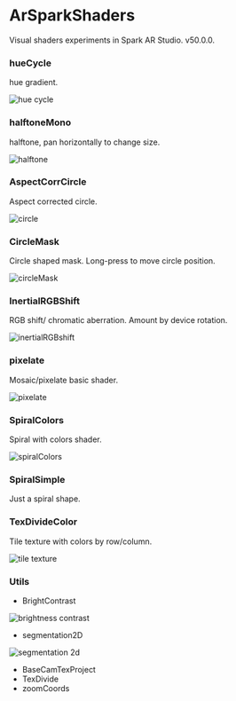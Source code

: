 # ArSparkShaders

Visual shaders experiments in Spark AR Studio. v50.0.0.

### hueCycle

hue gradient.

![hue cycle](https://user-images.githubusercontent.com/1738321/51322220-91a2b000-1a43-11e9-8343-4dc315536907.png)


### halftoneMono

halftone, pan horizontally to change size.

![halftone](https://user-images.githubusercontent.com/1738321/49737646-23ace100-fc6c-11e8-90d3-bb37fb7aa3f8.png)

### AspectCorrCircle

Aspect corrected circle.

![circle](https://user-images.githubusercontent.com/1738321/47683151-8612bc00-dbad-11e8-91e1-1a40f22f26ce.png)

### CircleMask

Circle shaped mask. Long-press to move circle position.

![circleMask](https://user-images.githubusercontent.com/1738321/47683208-b22e3d00-dbad-11e8-8265-87898e8bee00.png)

### InertialRGBShift

RGB shift/ chromatic aberration. Amount by device rotation.

![inertialRGBshift](https://user-images.githubusercontent.com/1738321/47683305-fc172300-dbad-11e8-98a4-783e8edaee21.png)

### pixelate

Mosaic/pixelate basic shader.

![pixelate](https://user-images.githubusercontent.com/1738321/47683340-0df8c600-dbae-11e8-8e97-846611af0fd7.png)


### SpiralColors

Spiral with colors shader.


![spiralColors](https://user-images.githubusercontent.com/1738321/47683424-4ac4bd00-dbae-11e8-8146-d7946f2237e4.png)




### SpiralSimple

Just a spiral shape.

### TexDivideColor

Tile texture with colors by row/column.

![tile texture](https://user-images.githubusercontent.com/1738321/47680944-fb2ec300-dba6-11e8-8e27-95606c6d1905.png)

### Utils

* BrightContrast

![brightness contrast](https://user-images.githubusercontent.com/1738321/49687632-a1de7b80-fae4-11e8-8cbb-5e5dbec6658b.png)

* segmentation2D

![segmentation 2d](https://user-images.githubusercontent.com/1738321/49595728-6498b300-f957-11e8-8fd3-0cfdd5e2706f.png)

* BaseCamTexProject
* TexDivide
* zoomCoords
